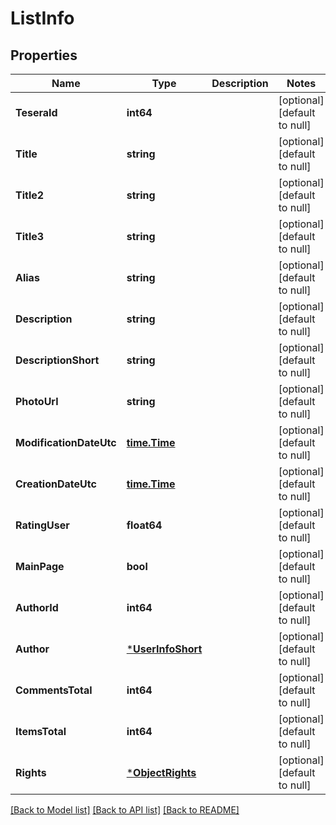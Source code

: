# ListInfo

## Properties
Name | Type | Description | Notes
------------ | ------------- | ------------- | -------------
**TeseraId** | **int64** |  | [optional] [default to null]
**Title** | **string** |  | [optional] [default to null]
**Title2** | **string** |  | [optional] [default to null]
**Title3** | **string** |  | [optional] [default to null]
**Alias** | **string** |  | [optional] [default to null]
**Description** | **string** |  | [optional] [default to null]
**DescriptionShort** | **string** |  | [optional] [default to null]
**PhotoUrl** | **string** |  | [optional] [default to null]
**ModificationDateUtc** | [**time.Time**](time.Time.md) |  | [optional] [default to null]
**CreationDateUtc** | [**time.Time**](time.Time.md) |  | [optional] [default to null]
**RatingUser** | **float64** |  | [optional] [default to null]
**MainPage** | **bool** |  | [optional] [default to null]
**AuthorId** | **int64** |  | [optional] [default to null]
**Author** | [***UserInfoShort**](UserInfoShort.md) |  | [optional] [default to null]
**CommentsTotal** | **int64** |  | [optional] [default to null]
**ItemsTotal** | **int64** |  | [optional] [default to null]
**Rights** | [***ObjectRights**](ObjectRights.md) |  | [optional] [default to null]

[[Back to Model list]](../README.md#documentation-for-models) [[Back to API list]](../README.md#documentation-for-api-endpoints) [[Back to README]](../README.md)


